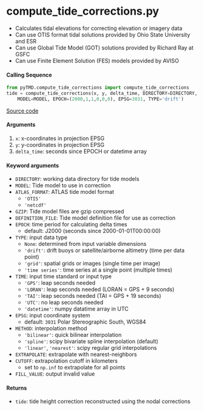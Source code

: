 compute_tide_corrections.py
===========================

- Calculates tidal elevations for correcting elevation or imagery data
- Can use OTIS format tidal solutions provided by Ohio State University and ESR
- Can use Global Tide Model (GOT) solutions provided by Richard Ray at GSFC
- Can use Finite Element Solution (FES) models provided by AVISO

#### Calling Sequence
```python
from pyTMD.compute_tide_corrections import compute_tide_corrections
tide = compute_tide_corrections(x, y, delta_time, DIRECTORY=DIRECTORY,
    MODEL=MODEL, EPOCH=(2000,1,1,0,0,0), EPSG=3031, TYPE='drift')
```
[Source code](https://github.com/tsutterley/pyTMD/blob/main/pyTMD/compute_tide_corrections.py)

#### Arguments
1. `x`: x-coordinates in projection EPSG
2. `y`: y-coordinates in projection EPSG
3. `delta_time`: seconds since EPOCH or datetime array

#### Keyword arguments
- `DIRECTORY`: working data directory for tide models
- `MODEL`: Tide model to use in correction
- `ATLAS_FORMAT`: ATLAS tide model format
    * `'OTIS'`
    * `'netcdf'`
- `GZIP`: Tide model files are gzip compressed
- `DEFINITION_FILE`: Tide model definition file for use as correction
- `EPOCH`: time period for calculating delta times
    * default: J2000 (seconds since 2000-01-01T00:00:00)
- `TYPE`: input data type
    * `None`: determined from input variable dimensions
    * `'drift'`: drift buoys or satellite/airborne altimetry (time per data point)
    * `'grid'`: spatial grids or images (single time per image)
    * `'time series'`: time series at a single point (multiple times)
- `TIME`: input time standard or input type
    * `'GPS'`: leap seconds needed
    * `'LORAN'`: leap seconds needed (LORAN = GPS + 9 seconds)
    * `'TAI'`: leap seconds needed (TAI = GPS + 19 seconds)
    * `'UTC'`: no leap seconds needed
    * `'datetime'`: numpy datatime array in UTC
- `EPSG`: input coordinate system
    * default: `3031` Polar Stereographic South, WGS84
- `METHOD`: interpolation method
    * `'bilinear'`: quick bilinear interpolation
    * `'spline'`: scipy bivariate spline interpolation (default)
    * `'linear'`, `'nearest'`: scipy regular grid interpolations
- `EXTRAPOLATE`: extrapolate with nearest-neighbors
- `CUTOFF`: extrapolation cutoff in kilometers
    * set to `np.inf` to extrapolate for all points
- `FILL_VALUE`: output invalid value

#### Returns
- `tide`: tide height correction reconstructed using the nodal corrections
